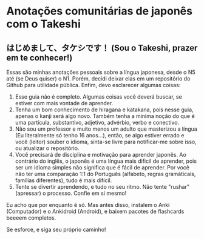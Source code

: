 # Anotações comunitárias de japonês com o Takeshi

## はじめまして、タケシです！ (Sou o Takeshi, prazer em te conhecer!)

Essas são minhas anotações pessoais sobre a língua japonesa, desde o N5 até (se Deus quiser) o N1. Porém, decidi deixar elas em um repositório do Github para utilidade pública. Enfim, devo esclarecer algumas coisas:

1. Esse guia não é completo. Algumas coisas você deverá buscar, se estiver com mais vontade de aprender.
2. Tenha um bom conhecimento de hiragana e katakana, pois nesse guia, apenas o kanji será algo novo. Também tenha a mínima noção do que é uma partícula, substantivo, adjetivo, advérbio, verbo e conectivo.
3. Não sou um professor e muito menos um adulto que masterizou a língua (Eu literalmente só tenho 16 anos...), então, se algo estiver errado e você (leitor) souber o idioma, sinta-se livre para notificar-me sobre isso, ou atualizar o repositório.
4. Você precisará de disciplina e motivação para aprender japonês. Ao contrário do inglês, o japonês é uma língua mais dificil de aprender, pois ser um idioma simples não significa que é fácil de aprender. Por você não ter uma comparação 1:1 do Português (alfabeto, regras gramáticais, famílias diferentes), tudo é mais difícil.
5. Tente se divertir aprendendo, e tudo no seu ritmo. Não tente "rushar" (apressar) o processo. Confie em si mesmo!

Eu acho que por enquanto é só. Mas antes disso, instalem o Anki (Computador) e o Ankidroid (Android), e baixem pacotes de flashcards beeeem completos.

Se esforce, e siga seu próprio caminho!
